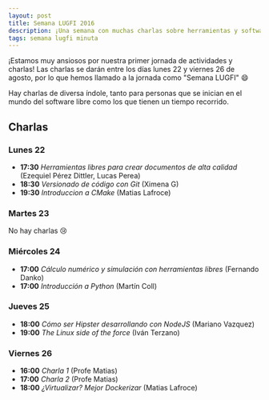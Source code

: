 ```yaml
---
layout: post
title: Semana LUGFI 2016
description: ¡Una semana con muchas charlas sobre herramientas y software libre útiles para el estdiante de FIUBA!
tags: semana lugfi minuta
---
```


¡Estamos muy ansiosos por nuestra primer jornada de actividades y charlas!
Las charlas se darán entre los días lunes 22 y viernes 26 de agosto, por lo que
hemos llamado a la jornada como "Semana LUGFI" :smile:

Hay charlas de diversa índole, tanto para personas que se inician en el mundo
del software libre como los que tienen un tiempo recorrido.

## Charlas

### Lunes 22

* **17:30** _Herramientas libres para crear documentos de alta calidad_ (Ezequiel Pérez Dittler, Lucas Perea)
* **18:30** _Versionado de código con Git_ (Ximena G)
* **19:30** _Introduccion a CMake_ (Matias Lafroce)

### Martes 23

No hay charlas :cry:

### Miércoles 24

* **17:00** _Cálculo numérico y simulación con herramientas libres_ (Fernando Danko)
* **17:00** _Introducción a Python_ (Martín Coll)

### Jueves 25

* **18:00** _Cómo ser Hipster desarrollando con NodeJS_ (Mariano Vazquez)
* **19:00** _The Linux side of the force_ (Iván Terzano)

### Viernes 26

* **16:00** _Charla 1_ (Profe Matias)
* **17:00** _Charla 2_ (Profe Matias)
* **18:00** _¿Virtualizar? Mejor Dockerizar_ (Matias Lafroce)
